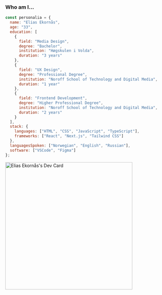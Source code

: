 ### Who am I...
```js
const personalia = {
  name: "Elias Ekornås",
  age: "33",
  education: [
    {
      field: "Media Design",
      degree: "Bachelor",
      institution: "Høgskulen i Volda",
      duration: "3 years"
    },
    {
      field: "UX Design",
      degree: "Professional Degree",
      institution: "Noroff School of Technology and Digital Media",
      duration: "1 year"
    },
    {
      field: "Frontend Development",
      degree: "Higher Professional Degree",
      institution: "Noroff School of Technology and Digital Media",
      duration: "2 years"
    }
  ],
  stack: {
    languages: ["HTML", "CSS", "JavaScript", "TypeScript"],
    frameworks: ["React", "Next.js", "Tailwind CSS"]
  },
  languagesSpoken: ["Norwegian", "English", "Russian"],
  software: ["VSCode", "Figma"]
};
```

<a href="https://app.daily.dev/eliasekorns"><img src="https://github.com/DrRuski/DrRuski/blob/main/devcard.svg" width="400" alt="Elias Ekornås's Dev Card"/></a>

